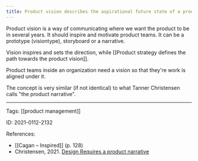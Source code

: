 ```yaml
---
title: Product vision describes the aspirational future state of a product
---
```


Product vision is a way of communicating where we want the product to be in several years. It should inspire and motivate product teams. It can be a prototype (visiontype), storyboard or a narrative.

Vision inspires and sets the direction, while [[Product strategy defines the path towards the product vision]].

Product teams inside an organization need a vision so that they're work is aligned under it.

The concept is very similar (if not identical) to what Tanner Christensen calls "the product narrative".

---

Tags: [[product management]]

ID: 2021-0112-2132

References:
- [[Cagan – Inspired]] (p. 128)
- Christensen, 2021. [Design Requires a product narrative](https://tannerchristensen.com/blog/2021/1/6/design-requires-product-narrative)